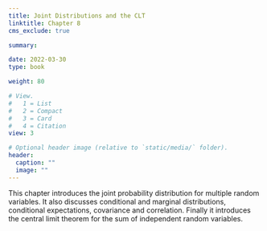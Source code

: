 ```yaml
---
title: Joint Distributions and the CLT
linktitle: Chapter 8
cms_exclude: true

summary: 

date: 2022-03-30
type: book

weight: 80

# View.
#   1 = List
#   2 = Compact
#   3 = Card
#   4 = Citation
view: 3

# Optional header image (relative to `static/media/` folder).
header:
  caption: ""
  image: ""
---
```

 This chapter introduces the  joint probability distribution for multiple random  variables. It also discusses conditional and marginal distributions, conditional expectations, covariance and correlation. Finally it introduces the central limit theorem for the sum of independent random variables. 
<p> 
  



